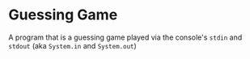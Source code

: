 # Guessing Game

A program that is a guessing game played via the console's `stdin` and `stdout` (aka `System.in` and `System.out`)